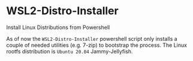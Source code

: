 # WSL2-Distro-Installer
Install Linux Distributions from Powershell

As of now the `WSL2-Distro-Installer` powershell script only installs a couple of needed utilities (e.g. 7-zip) to bootstrap the process.
The Linux rootfs distribution is `Ubuntu 20.04` Jammy-Jellyfish.
